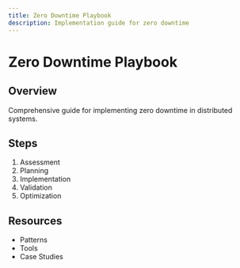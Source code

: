 ```yaml
---
title: Zero Downtime Playbook
description: Implementation guide for zero downtime
---
```


# Zero Downtime Playbook

## Overview

Comprehensive guide for implementing zero downtime in distributed systems.

## Steps

1. Assessment
2. Planning
3. Implementation
4. Validation
5. Optimization

## Resources

- Patterns
- Tools
- Case Studies

